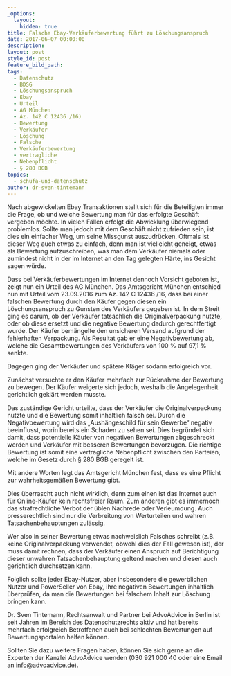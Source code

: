 ```yaml
---
_options:
  layout:
    hidden: true
title: Falsche Ebay-Verkäuferbewertung führt zu Löschungsanspruch
date: 2017-06-07 00:00:00
description:
layout: post
style_id: post
feature_bild_path:
tags:
  - Datenschutz
  - BDSG
  - Löschungsanspruch
  - Ebay
  - Urteil
  - AG München
  - Az. 142 C 12436 /16)
  - Bewertung
  - Verkäufer
  - Löschung
  - Falsche
  - Verkäuferbewertung
  - vertragliche
  - Nebenpflicht
  - § 280 BGB
topics:
  - schufa-und-datenschutz
author: dr-sven-tintemann
---
```



Nach abgewickelten Ebay Transaktionen stellt sich für die Beteiligten immer die Frage, ob und welche Bewertung man für das erfolgte Geschäft vergeben möchte. In vielen Fällen erfolgt die Abwicklung überwiegend problemlos. Sollte man jedoch mit dem Geschäft nicht zufrieden sein, ist dies ein einfacher Weg, um seine Missgunst auszudrücken. Oftmals ist dieser Weg auch etwas zu einfach, denn man ist vielleicht geneigt, etwas als Bewertung aufzuschreiben, was man dem Verkäufer niemals oder zumindest nicht in der im Internet an den Tag gelegten Härte, ins Gesicht sagen würde.

Dass bei Verkäuferbewertungen im Internet dennoch Vorsicht geboten ist, zeigt nun ein Urteil des AG München. Das Amtsgericht München entschied nun mit Urteil vom 23.09.2016 zum Az. 142 C 12436 /16, dass bei einer falschen Bewertung durch den Käufer gegen diesen ein Löschungsanspruch zu Gunsten des Verkäufers gegeben ist. In dem Streit ging es darum, ob der Verkäufer tatsächlich die Originalverpackung nutzte, oder ob diese ersetzt und die negative Bewertung dadurch gerechtfertigt wurde. Der Käufer bemängelte den unsicheren Versand aufgrund der fehlerhaften Verpackung. Als Resultat gab er eine Negativbewertung ab, welche die Gesamtbewertungen des Verkäufers von 100 % auf 97,1 % senkte.

Dagegen ging der Verkäufer und spätere Kläger sodann erfolgreich vor.

Zunächst versuchte er den Käufer mehrfach zur Rücknahme der Bewertung zu bewegen. Der Käufer weigerte sich jedoch, weshalb die Angelegenheit gerichtlich geklärt werden musste.

Das zuständige Gericht urteilte, dass der Verkäufer die Originalverpackung nutzte und die Bewertung somit inhaltlich falsch sei. Durch die Negativbewertung wird das „Aushängeschild für sein Gewerbe“ negativ beeinflusst, worin bereits ein Schaden zu sehen sei. Dies begründet sich damit, dass potentielle Käufer von negativen Bewertungen abgeschreckt werden und Verkäufer mit besseren Bewertungen bevorzugen. Die richtige Bewertung ist somit eine vertragliche Nebenpflicht zwischen den Parteien, welche im Gesetz durch § 280 BGB geregelt ist.

Mit andere Worten legt das Amtsgericht München fest, dass es eine Pflicht zur wahrheitsgemäßen Bewertung gibt.

Dies überrascht auch nicht wirklich, denn zum einen ist das Internet auch für Online-Käufer kein rechtsfreier Raum. Zum anderen gibt es immernoch das strafrechtliche Verbot der üblen Nachrede oder Verleumdung. Auch presserechtlich sind nur die Verbreitung von Werturteilen und wahren Tatsachenbehauptungen zulässig.

Wer also in seiner Bewertung etwas nachweislich Falsches schreibt (z.B. keine Originalverpackung verwendet, obwohl dies der Fall gewesen ist), der muss damit rechnen, dass der Verkäufer einen Anspruch auf Berichtigung dieser unwahren Tatsachenbehauptung geltend machen und diesen auch gerichtlich durchsetzen kann.

Folglich sollte jeder Ebay-Nutzer, aber insbesondere die gewerblichen Nutzer und PowerSeller von Ebay, ihre negativen Bewertungen inhaltlich überprüfen, da man die Bewertungen bei falschem Inhalt zur Löschung bringen kann.

Dr. Sven Tintemann, Rechtsanwalt und Partner bei AdvoAdvice in Berlin ist seit Jahren im Bereich des Datenschutzrechts aktiv und hat bereits mehrfach erfolgreich Betroffenen auch bei schlechten Bewertungen auf Bewertungsportalen helfen können.

Sollten Sie dazu weitere Fragen haben, können Sie sich gerne an die Experten der Kanzlei AdvoAdvice wenden (030 921 000 40 oder eine Email an info@advoadvice.de).